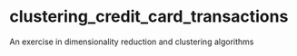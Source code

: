 # clustering_credit_card_transactions
An exercise in dimensionality reduction and clustering algorithms
